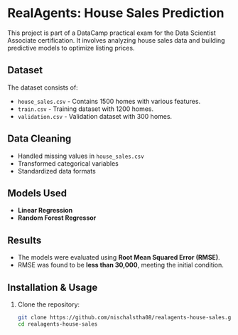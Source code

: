 # RealAgents: House Sales Prediction

This project is part of a DataCamp practical exam for the Data Scientist Associate certification. It involves analyzing house sales data and building predictive models to optimize listing prices.

## Dataset

The dataset consists of:
- `house_sales.csv` - Contains 1500 homes with various features.
- `train.csv` - Training dataset with 1200 homes.
- `validation.csv` - Validation dataset with 300 homes.

## Data Cleaning

- Handled missing values in `house_sales.csv`
- Transformed categorical variables
- Standardized data formats

## Models Used

- **Linear Regression**
- **Random Forest Regressor**

## Results

- The models were evaluated using **Root Mean Squared Error (RMSE)**.
- RMSE was found to be **less than 30,000**, meeting the initial condition.

## Installation & Usage

1. Clone the repository:
   ```sh
   git clone https://github.com/nischalstha08/realagents-house-sales.git
   cd realagents-house-sales
